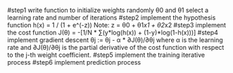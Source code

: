 #step1
    write function to initialize weights randomly θ0 and θ1
    select a learning rate and number of iterations
#step2
    implement the hypothesis function h(x) = 1 / (1 + e^(-z))
    Note: z = θ0 + θ1*x1 + θ2*x2
#step3
    implement the cost function
    J(θ) = -[1/N * ∑(y*log(h(x)) + (1-y)*log(1-h(x)))]
#step4
    implement gradient descent 
    θj := θj - α * ∂J(θ)/∂θj
    where α is the learning rate and ∂J(θ)/∂θj is the partial derivative of the cost function with respect to the j-th weight coefficient.
#step5
    implement the training iterative process
#step6
    implement prediction process